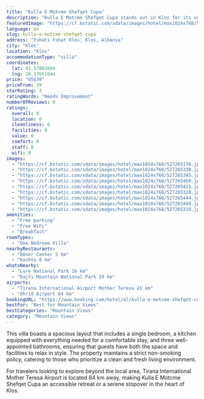 ```yaml
---
title: "Kulla E Motcme Shefqet Cupa"
description: "Kulla E Motcme Shefqet Cupa stands out in Klos for its unique offering of privacy and modern amenities."
featuredImage: "https://cf.bstatic.com/xdata/images/hotel/max1024x768/527265176.jpg?k=6a8ff610c885346d4e71d7fa95070cf1eb3c078bed75309acf8d4e130c4e79b7&o=&hp=1"
language: en
slug: kulla-e-motcme-shefqet-cupa
address: "Fshati Fshat Klos, Klos, Albania"
city: "Klos"
location: "Klos"
accommodationType: "villa"
coordinates:
  lat: 41.57003894
  lng: 20.17651044
price: "US$39"
priceFrom: 39
starRating: 3
ratingWords: "Needs Improvement"
numberOfReviews: 0
ratings:
  overall: 0
  location: 0
  cleanliness: 0
  facilities: 0
  value: 0
  comfort: 0
  staff: 0
  wifi: 0
images:
  - "https://cf.bstatic.com/xdata/images/hotel/max1024x768/527265176.jpg?k=6a8ff610c885346d4e71d7fa95070cf1eb3c078bed75309acf8d4e130c4e79b7&o=&hp=1"
  - "https://cf.bstatic.com/xdata/images/hotel/max1024x768/527265338.jpg?k=f0a4ad8e3bff8a85eb6e64e0b1fe4bbe42eaa5f9a2cd1c6b278bc0d26c5b277a&o=&hp=1"
  - "https://cf.bstatic.com/xdata/images/hotel/max1024x768/527265345.jpg?k=6fc67a86b5fc23df8d58cf73dff000112d19e3379c975eabf89e600b784dedd7&o=&hp=1"
  - "https://cf.bstatic.com/xdata/images/hotel/max1024x768/527265460.jpg?k=223802f24323f118e4e77d66439c3e1d9ce54bc78c6bf5d9f9fe0f8a44caa1b3&o=&hp=1"
  - "https://cf.bstatic.com/xdata/images/hotel/max1024x768/527265421.jpg?k=9de38217591edb9e00f7f33a41b88e2a91080e4e40299cdce436fe34ee97f082&o=&hp=1"
  - "https://cf.bstatic.com/xdata/images/hotel/max1024x768/527265328.jpg?k=027f88159cb296789795f46821f4c4bda4bcba24475ba4e3ba6f1c910e39ecfb&o=&hp=1"
  - "https://cf.bstatic.com/xdata/images/hotel/max1024x768/527265444.jpg?k=1b137c0f065567923108d21a47bdd4392e43a8939c735d5c82cd1bd9ae4be558&o=&hp=1"
  - "https://cf.bstatic.com/xdata/images/hotel/max1024x768/527265449.jpg?k=0b7ea8c6341cc94b76125f1c48972f1061c2f605cebe28019153122a3ed0cff0&o=&hp=1"
  - "https://cf.bstatic.com/xdata/images/hotel/max1024x768/527265319.jpg?k=d28d61b95e473eaa23b3e5c08f91db664cc4c7d71155a0285e8458d52c23d79d&o=&hp=1"
amenities:
  - "Free parking"
  - "Free WiFi"
  - "Breakfast"
roomTypes:
  - "One-Bedroom Villa"
nearbyRestaurants:
  - "Döner Center 5 km"
  - "Kashta 8 km"
whatsNearby:
  - "Lure National Park 16 km"
  - "Dajti Mountain National Park 19 km"
airports:
  - "Tirana International Airport Mother Teresa 41 km"
  - "Ohrid Airport 64 km"
bookingURL: "https://www.booking.com/hotel/al/kulla-e-motcme-shefqet-cupa.en-gb.html?aid=8035640"
bestFor: "Best for Mountain Views"
bestCategories: "Mountain Views"
category: "Mountain Views"
---
```


This villa boasts a spacious layout that includes a single bedroom, a kitchen equipped with everything needed for a comfortable stay, and three well-appointed bathrooms, ensuring that guests have both the space and facilities to relax in style. The property maintains a strict non-smoking policy, catering to those who prioritize a clean and fresh living environment.

For travelers looking to explore beyond the local area, Tirana International Mother Teresa Airport is located 84 km away, making Kulla E Motcme Shefqet Cupa an accessible retreat or a serene stopover in the heart of Klos.